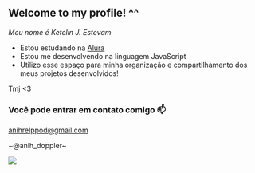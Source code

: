 ## Welcome to my profile! ^^ 

*Meu nome é Ketelin J. Estevam*
- Estou estudando na [Alura](https://www.alura.com.br)
- Estou me desenvolvendo na linguagem JavaScript
- Utilizo esse espaço para minha organização e compartilhamento dos meus projetos desenvolvidos!

Tmj <3


### Você pode entrar em contato comigo 📫
anihrelppod@gmail.com
 
~@anih_doppler~

![](https://media1.tenor.com/m/DFU0KlC_StgAAAAC/cat-ghost.gif)
